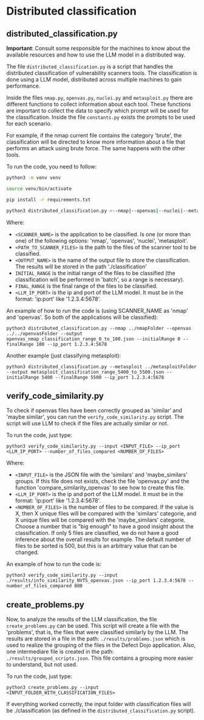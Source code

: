# Distributed classification


## distributed_classification.py
**Important**: Consult some responsible for the machines to know about the available resources and how to use the LLM model in a distributed way.

The file ```distributed_classification.py``` is a script that handles the distributed classification of vulnerability scanners tools. The classification is done using a LLM model, distributed across multiple machines to gain performance.

Inside the files ```nmap.py```, ```openvas.py```, ```nuclei.py``` and ```metasploit.py``` there are different functions to collect information about each tool. These functions are important to collect the data to specify which prompt will be used for the classification. Inside the file ```constants.py``` exists the prompts to be used for each scenario.

For example, if the nmap current file contains the category 'brute', the classification will be directed to know more information about a file that performs an attack using brute force. The same happens with the other tools.

To run the code, you need to follow:

```bash
python3 -m venv venv

source venv/bin/activate

pip install -r requirements.txt

python3 distributed_classification.py <--nmap|--openvas|--nuclei|--metasploit> <path_to_scanner_files> --output <output_name> --initialRange INITIAL_RANGE --finalRange FINAL_RANGE --ip_port <LLM_ip_port>
```

Where:

- `<SCANNER_NAME>` is the application to be classified. Is one (or more than one) of the following options: 'nmap', 'openvas', 'nuclei', 'metasploit'.
- `<PATH_TO_SCANNER_FILES>` is the path to the files of the scanner tool to be classified.
- `<OUTPUT_NAME>` is the name of the output file to store the classification. The results will be stored in the path './classification'
- `INITIAL_RANGE` is the initial range of the files to be classified (the classification will be performed in 'batch', so a range is necessary).
- `FINAL_RANGE` is the final range of the files to be classified.
- `<LLM_IP_PORT>` is the ip and port of the LLM model. It must be in the format: 'ip:port' like '1.2.3.4:5678'.

An example of how to run the code is (using SCANNER_NAME as 'nmap' and 'openvas'. So both of the applications will be classified):

` python3 distributed_classification.py --nmap ../nmapFolder --openvas ../../openvasFolder --output openvas_nmap_classification_range_0_to_100.json --initialRange 0 --finalRange 100 --ip_port 1.2.3.4:5678 `

Another example (just classifying metasploit):

` python3 distributed_classification.py --metasploit ../metasploitFolder --output metasploit_classification_range_5400_to_5500.json --initialRange 5400 --finalRange 5500 --ip_port 1.2.3.4:5678 `

## verify_code_similarity.py

To check if openvas files have been correctly grouped as 'similar' and 'maybe similar', you can run the `verify_code_similarity.py` script. The script will use LLM to check if the files are actually similar or not.

To run the code, just type:

`python3 verify_code_similarity.py --input <INPUT_FILE> --ip_port <LLM_IP_PORT> --number_of_files_compared <NUMBER_OF_FILES>`

Where:

- `<INPUT_FILE>` is the JSON file with the 'similars' and 'maybe_similars' groups. If this file does not exists, check the file 'openvas.py' and the function 'compare_similarity_openvas' to see how to create this file.
- `<LLM_IP_PORT>` is the ip and port of the LLM model. It must be in the format: 'ip:port' like '1.2.3.4:5678'.
- `<NUMBER_OF_FILES>` is the number of files to be compared. If the value is X, then X unique files will be compared with the 'similars' categorie, and X unique files will be compared with the 'maybe_similars' categorie. Choose a number that is "big enough" to have a good insight about the classification. If only 5 files are classified, we do not have a good inference about the overall results for example. The default number of files to be sorted is 500, but this is an arbitrary value that can be changed.

An example of how to run the code is:

`python3 verify_code_similarity.py --input ./results/info_similarity_NVTS_openvas.json --ip_port 1.2.3.4:5678 --number_of_files_compared 800`

## create_problems.py

Now, to analyze the results of the LLM classification, the file `create_problems.py` can be used. This script will create a file with the 'problems', that is, the files that were classified similarly by the LLM. The results are stored in a file in the path: `./results/problems.json` which is used to realize the grouping of the files in the Defect Dojo application. Also, one intermediare file is created in the path: `./results/grouped_scripts.json`. This file contains a grouping more easier to understand, but not used.

To run the code, just type:

`python3 create_problems.py --input <INPUT_FOLDER_WITH_CLASSIFICATION_FILES>`

If everything worked correctly, the input folder with classification files will be ./classification (as defined in the `distributed_classification.py` script).